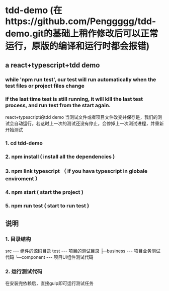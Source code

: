 # tdd-demo (在https://github.com/Penggggg/tdd-demo.git的基础上稍作修改后可以正常运行，原版的编译和运行时都会报错)

## a react+typescript+tdd demo
### while 'npm run test', our test will run automatically when the test files or project files change

### if the last time test is still running, it will kill the last test process, and run test from the start again.
react+typescript的tdd demo
当测试文件或者项目文件改变并保存是，我们的测试会自动运行。若这时上一次的测试还没有停止，会停掉上一次测试进程，并重新开始测试
 
### 1. cd tdd-demo
### 2. npm install ( install all the dependencies ) 
### 3. npm link typescript （ if you hava typescript in globale enviroment ）
### 4. npm start ( start the project )
### 5. npm run test ( start to run test )

## 说明
### 1. 目录结构
src --- 组件的源码目录
test --- 项目的测试目录
 ├─business --- 项目业务测试代码
 └─component --- 项目UI组件测试代码

### 2. 运行测试代码
在安装完依赖后，直接gulp即可运行测试任务